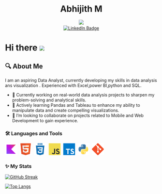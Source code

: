 <!--
**Abhijithm02/Abhijithm02** is a ✨ _special_ ✨ repository because its `README.md` (this file) appears on your GitHub profile.

Here are some ideas to get you started:

- 🔭 I’m currently working on ...
- 🌱 I’m currently learning ...
- 👯 I’m looking to collaborate on ...
- 🤔 I’m looking for help with ...
- 💬 Ask me about ...
- 📫 How to reach me: ...
- 😄 Pronouns: ...
- ⚡ Fun fact: ...
-->
<link rel="stylesheet" href="devicon.min.css">
<h1 id="name" align="center">
  <!--Shows the user name on top-->
  Abhijith M
</h1>

<div id="header" align="center">
  <!--Shows a gif below the name-->
  <img src="https://media.giphy.com/media/WFZvB7VIXBgiz3oDXE/giphy.gif" width="100"/>
</div>

<div id="badges" align="center">
  <!--Shows all contact links in horizontal order-->
  <a href="https://www.linkedin.com/in/abhijith-m-5bba77280">
    <img src="https://img.shields.io/badge/LinkedIn-blue?style=for-the-badge&logo=linkedin&logoColor=white" alt="LinkedIn Badge"/>
  </a>
</div>

<h1>
  <!--Greeting message with waving hand-->
  Hi there
  <img src="https://media.giphy.com/media/hvRJCLFzcasrR4ia7z/giphy.gif" width="30px"/>
</h1>

## 🔍 About Me
I am an aspiring Data Analyst, currently developing my skills in data analysis ans visualization . Experienced with Excel,power BI,python and SQL.

- 🔭 Currently working on real-world data analysis projects to sharpen my problem-solving and analytical skills.
- 🌱 Actively learning Pandas and Tableau to enhance my ability to manipulate data and create compelling visualizations.
- 🙌 I’m looking to collaborate on projects related to Mobile and Web Development to gain experience.

### 🛠️ Languages and Tools
<div>
  <!--Icons of languages that I have studied/used-->
 <img src="https://github.com/devicons/devicon/blob/master/icons/kotlin/kotlin-original.svg" title="Kotlin" alt="Kotlin" width="40" height="40"/>&nbsp;
 <img src="https://github.com/devicons/devicon/blob/master/icons/html5/html5-original.svg" title="HTML5" alt="HTML" width="40" height="40"/>&nbsp;
 <img src="https://github.com/devicons/devicon/blob/master/icons/css3/css3-plain-wordmark.svg"  title="CSS3" alt="CSS" width="40" height="40"/>&nbsp;
 <img src="https://github.com/devicons/devicon/blob/master/icons/javascript/javascript-original.svg" title="JavaScript" alt="JavaScript" width="40" height="40"/>&nbsp;
 <img src="https://github.com/devicons/devicon/blob/master/icons/typescript/typescript-original.svg" title="Power Bi" alt="Power Bi" width="40" height="40"/>&nbsp;
 <img src="https://github.com/devicons/devicon/blob/master/icons/python/python-original.svg" title="Python"  alt="Python" width="40" height="40"/>&nbsp;
 <img src="https://github.com/devicons/devicon/blob/master/icons/git/git-original.svg" title="SQL" **alt="SQL" width="40" height="40"/>&nbsp;
</div>

### ✨ My Stats
<!--Display my Github statistics-->
[![GitHub Streak](http://github-readme-streak-stats.herokuapp.com?user=Abhijithm02&theme=dark&background=000000)](https://git.io/streak-stats)

<!--Display my top languages used-->
[![Top Langs](https://github-readme-stats.vercel.app/api/top-langs/?username=Abhijithm02&layout=compact&theme=vision-friendly-dark)](https://github.com/anuraghazra/github-readme-stats)
